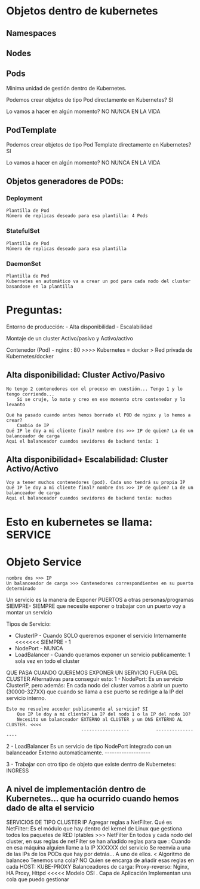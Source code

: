# Objetos dentro de kubernetes

## Namespaces

## Nodes

## Pods

Minima unidad de gestión dentro de Kubernetes.

Podemos crear objetos de tipo Pod directamente en Kubernetes? SI

Lo vamos a hacer en algún momento? NO NUNCA EN LA VIDA

## PodTemplate

Podemos crear objetos de tipo Pod Template directamente en Kubernetes? SI

Lo vamos a hacer en algún momento? NO NUNCA EN LA VIDA

## Objetos generadores de PODs:

### Deployment
    Plantilla de Pod
    Número de replicas deseado para esa plantilla: 4 Pods
    
### StatefulSet
    Plantilla de Pod
    Número de replicas deseado para esa plantilla
    
### DaemonSet
    Plantilla de Pod
    Kubernetes en automático va a crear un pod para cada nodo del cluster basandose en la plantilla






# Preguntas: 

Entorno de producción:
    - Alta disponibilidad
    - Escalabilidad
    
Montaje de un cluster Activo/pasivo y Activo/activo

Contenedor (Pod) - nginx : 80  >>>> Kubernetes = docker > Red privada de Kubernetes/docker

## Alta disponibilidad: Cluster Activo/Pasivo
    No tengo 2 contenedores con el proceso en cuestión... Tengo 1 y lo tengo corriendo... 
        Si se cruje, lo mato y creo en ese momento otro contenedor y lo levanto
    
    Qué ha pasado cuando antes hemos borrado el POD de nginx y lo hemos a crear?
        Cambio de IP
    Qué IP le doy a mi cliente final? nombre dns >>> IP de quien? La de un balanceador de carga
    Aqui el balanceador cuandos sevidores de backend tenía: 1

## Alta disponibilidad+ Escalabilidad: Cluster Activo/Activo
    Voy a tener muchos contenedores (pod). Cada uno tendrá su propia IP
    Qué IP le doy a mi cliente final? nombre dns >>> IP de quien? La de un balanceador de carga
    Aqui el balanceador cuandos sevidores de backend tenía: muchos

# Esto en kubernetes se llama: SERVICE

# Objeto Service
    nombre dns >>> IP 
    Un balanceador de carga >>> Contenedores correspondientes en su puerto determinado
    
Un servicio es la manera de Exponer PUERTOS a otras personas/programas
SIEMPRE- SIEMPRE que necesite exponer o trabajar con un puerto voy a montar un servicio

Tipos de Servicio:
- ClusterIP         - Cuando SOLO queremos exponer el servicio Internamente <<<<<<< SIEMPRE - 1
- NodePort          - NUNCA
- LoadBalancer      - Cuando queramos exponer un servicio publicamente: 1 sola vez en todo el cluster


QUE PASA CUANDO QUEREMOS EXPONER UN SERVICIO FUERA DEL CLUSTER
Alternativas para conseguir esto:
1 - NodePort:
        Es un servicio ClusterIP, pero además:
        En cada nodo del cluster vamos a abrir un puerto (30000-327XX)
            que cuando se llama a ese puerto se redirige a la IP del servicio interno.
    
    Esto me resuelve acceder publicamente al servicio? SI
        Que IP le doy a mi cliente? La IP del nodo 1 o la IP del nodo 10?
        Necesito un balanceador EXTERNO al CLUSTER y un DNS EXTERNO AL CLUSTER. <<<<
                                ------------------          ------------------
    
2 - LoadBalancer
    Es un servicio de tipo NodePort integrado con un balanceador Externo automaticamente.
                                                     -------------------
    
3 - Trabajar con otro tipo de objeto que existe dentro de Kubernetes: INGRESS



## A nivel de implementación dentro de Kubernetes... que ha ocurrido cuando hemos dado de alta el servicio

SERVICIOS DE TIPO CLUSTER IP
    Agregar reglas a NetFilter. Qué es NetFilter: 
        Es el módulo que hay dentro del kernel de Linux que gestiona todos los paquetes de RED
        Iptables >>> NetFilter
    En todos y cada nodo del cluster, en sus reglas de netFilter se han añadido reglas para que :
        Cuando en esa máquina alguien llame a la IP XXXXXX del servicio
        Se reenvia a una de las IPs de los PODs que hay por detrás... A uno de ellos. < Algoritmo de balanceo
            Tenemos una cola? NO
    Quien se encarga de añadir esas reglas en cada HOST: KUBE-PROXY
    Balanceadores de carga: Proxy-reverso: Nginx, HA Proxy, Httpd     <<<<<     Modelo OSI . Capa de Aplicación 
        Implementan una cola que puedo gestionar
